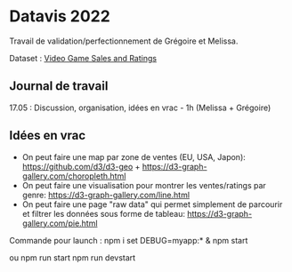 # Datavis 2022
Travail de validation/perfectionnement de Grégoire et Melissa.

Dataset : [Video Game Sales and Ratings](https://www.kaggle.com/datasets/kendallgillies/video-game-sales-and-ratings)

## Journal de travail
17.05 : Discussion, organisation, idées en vrac - 1h (Melissa + Grégoire)

## Idées en vrac
 - On peut faire une map par zone de ventes (EU, USA, Japon): https://github.com/d3/d3-geo + https://d3-graph-gallery.com/choropleth.html
 - On peut faire une visualisation pour montrer les ventes/ratings par genre: https://d3-graph-gallery.com/line.html
 - On peut faire une page "raw data" qui permet simplement de parcourir et filtrer les données sous forme de tableau: https://d3-graph-gallery.com/pie.html

Commande pour launch :
npm i
set DEBUG=myapp:* & npm start

ou npm run start
npm run devstart
